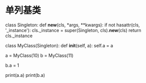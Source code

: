 # 单列基类
class Singleton:
    def __new__(cls, *args, **kwargs):
        if not hasattr(cls, '_instance'):
            cls._instance = super(Singleton, cls).__new__(cls)
        return cls._instance


class MyClass(Singleton):
    def __init__(self, a):
        self.a = a


a = MyClass(10)
b = MyClass(11)

b.a = 1

print(a.a)
print(b.a)